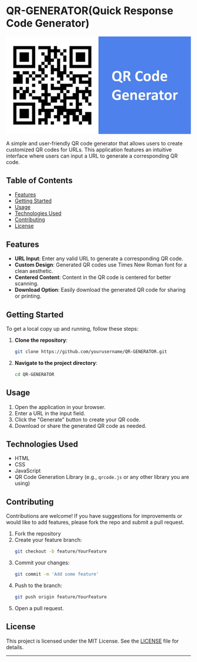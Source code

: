 # QR-GENERATOR(Quick Response Code Generator)

![QR Code](qr-code.jpg)



A simple and user-friendly QR code generator that allows users to create customized QR codes for URLs. This application features an intuitive interface where users can input a URL to generate a corresponding QR code.

## Table of Contents

- [Features](#features)
- [Getting Started](#getting-started)
- [Usage](#usage)
- [Technologies Used](#technologies-used)
- [Contributing](#contributing)
- [License](#license)

## Features

- **URL Input**: Enter any valid URL to generate a corresponding QR code.
- **Custom Design**: Generated QR codes use Times New Roman font for a clean aesthetic.
- **Centered Content**: Content in the QR code is centered for better scanning.
- **Download Option**: Easily download the generated QR code for sharing or printing.

## Getting Started

To get a local copy up and running, follow these steps:

1. **Clone the repository**:
   ```bash
   git clone https://github.com/yourusername/QR-GENERATOR.git
   ```

2. **Navigate to the project directory**:
   ```bash
   cd QR-GENERATOR
   ```


## Usage

1. Open the application in your browser.
2. Enter a URL in the input field.
3. Click the "Generate" button to create your QR code.
4. Download or share the generated QR code as needed.

## Technologies Used

- HTML
- CSS
- JavaScript
- QR Code Generation Library (e.g., `qrcode.js` or any other library you are using)

## Contributing

Contributions are welcome! If you have suggestions for improvements or would like to add features, please fork the repo and submit a pull request.

1. Fork the repository
2. Create your feature branch:
   ```bash
   git checkout -b feature/YourFeature
   ```
3. Commit your changes:
   ```bash
   git commit -m 'Add some feature'
   ```
4. Push to the branch:
   ```bash
   git push origin feature/YourFeature
   ```
5. Open a pull request.

## License

This project is licensed under the MIT License. See the [LICENSE](LICENSE) file for details.

---

